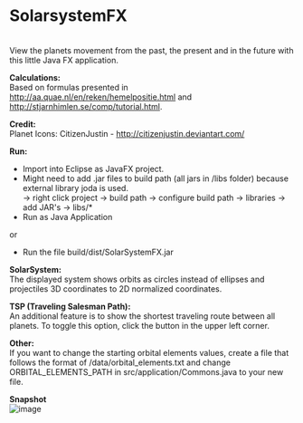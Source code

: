 <b><h1>SolarsystemFX</h1></b><br>
View the planets movement from the past, the present and in the future with this little Java FX application.

<b>Calculations:</b><br>
Based on formulas presented in http://aa.quae.nl/en/reken/hemelpositie.html and http://stjarnhimlen.se/comp/tutorial.html.

<b>Credit:</b><br>
Planet Icons: CitizenJustin - http://citizenjustin.deviantart.com/

<b>Run:</b><br>
* Import into Eclipse as JavaFX project.
* Might need to add .jar files to build path (all jars in /libs folder) because external library joda is used. <br>
  -> right click project -> build path -> configure build path -> libraries -> add JAR's -> libs/*
* Run as Java Application

or<br>

* Run the file build/dist/SolarSystemFX.jar

<b>SolarSystem:</b><br>
The displayed system shows orbits as circles instead of ellipses and projectiles 3D coordinates to 2D normalized coordinates.

<b>TSP (Traveling Salesman Path):</b><br>
An additional feature is to show the shortest traveling route between all planets. To toggle this option, click the button in the upper left corner.

<b>Other:</b><br>
If you want to change the starting orbital elements values, create a file that follows the format of /data/orbital_elements.txt and change ORBITAL_ELEMENTS_PATH in src/application/Commons.java
to your new file. 

<b>Snapshot</b><br>
![image](https://s3.amazonaws.com/f.cl.ly/items/2t3g1n0A2U1S2u3A0H0o/Screen%20Shot%202016-05-26%20at%2015.14.32.png?v=e923d180)
